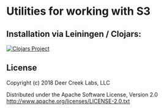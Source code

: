 # Utilities for working with S3

## Installation via Leiningen / Clojars:

[![Clojars Project](http://clojars.org/deercreeklabs/s3-utils/latest-version.svg)](http://clojars.org/deercreeklabs/s3-utils)

## License

Copyright (c) 2018 Deer Creek Labs, LLC

Distributed under the Apache Software License, Version 2.0
http://www.apache.org/licenses/LICENSE-2.0.txt

